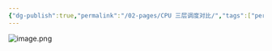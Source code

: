 ```yaml
---
{"dg-publish":true,"permalink":"/02-pages/CPU 三层调度对比/","tags":["personal/blog","os"]}
---
```


![image.png](https://yelanyanyu-img-bed.oss-cn-hangzhou.aliyuncs.com/img/blog/2024/08/20240801214215.png)
